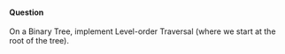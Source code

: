 #### Question

On a Binary Tree, implement Level-order Traversal (where we start at the root of the tree).
